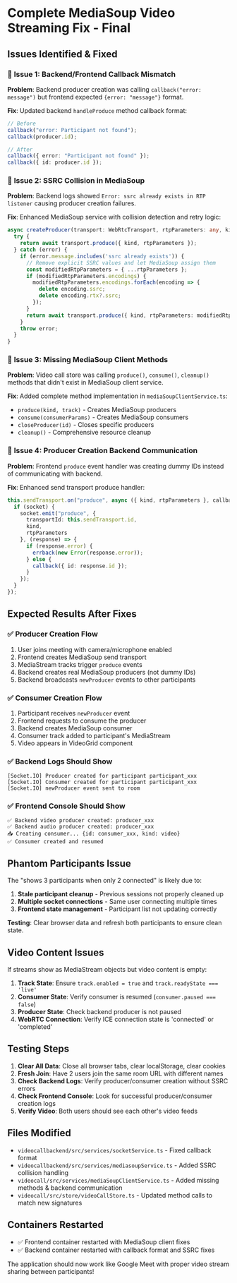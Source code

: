 # Complete MediaSoup Video Streaming Fix - Final

## Issues Identified & Fixed

### 🔴 **Issue 1: Backend/Frontend Callback Mismatch**
**Problem**: Backend producer creation was calling `callback("error: message")` but frontend expected `{error: "message"}` format.

**Fix**: Updated backend `handleProduce` method callback format:
```typescript
// Before
callback("error: Participant not found");
callback(producer.id);

// After  
callback({ error: "Participant not found" });
callback({ id: producer.id });
```

### 🔴 **Issue 2: SSRC Collision in MediaSoup**
**Problem**: Backend logs showed `Error: ssrc already exists in RTP listener` causing producer creation failures.

**Fix**: Enhanced MediaSoup service with collision detection and retry logic:
```typescript
async createProducer(transport: WebRtcTransport, rtpParameters: any, kind: 'audio' | 'video') {
  try {
    return await transport.produce({ kind, rtpParameters });
  } catch (error) {
    if (error.message.includes('ssrc already exists')) {
      // Remove explicit SSRC values and let MediaSoup assign them
      const modifiedRtpParameters = { ...rtpParameters };
      if (modifiedRtpParameters.encodings) {
        modifiedRtpParameters.encodings.forEach(encoding => {
          delete encoding.ssrc;
          delete encoding.rtx?.ssrc;
        });
      }
      return await transport.produce({ kind, rtpParameters: modifiedRtpParameters });
    }
    throw error;
  }
}
```

### 🔴 **Issue 3: Missing MediaSoup Client Methods**
**Problem**: Video call store was calling `produce()`, `consume()`, `cleanup()` methods that didn't exist in MediaSoup client service.

**Fix**: Added complete method implementation in `mediaSoupClientService.ts`:
- `produce(kind, track)` - Creates MediaSoup producers
- `consume(consumerParams)` - Creates MediaSoup consumers  
- `closeProducer(id)` - Closes specific producers
- `cleanup()` - Comprehensive resource cleanup

### 🔴 **Issue 4: Producer Creation Backend Communication**
**Problem**: Frontend `produce` event handler was creating dummy IDs instead of communicating with backend.

**Fix**: Enhanced send transport produce handler:
```typescript
this.sendTransport.on("produce", async ({ kind, rtpParameters }, callback, errback) => {
  if (socket) {
    socket.emit("produce", {
      transportId: this.sendTransport.id,
      kind,
      rtpParameters
    }, (response) => {
      if (response.error) {
        errback(new Error(response.error));
      } else {
        callback({ id: response.id });
      }
    });
  }
});
```

## Expected Results After Fixes

### ✅ **Producer Creation Flow**
1. User joins meeting with camera/microphone enabled
2. Frontend creates MediaSoup send transport 
3. MediaStream tracks trigger `produce` events
4. Backend creates real MediaSoup producers (not dummy IDs)
5. Backend broadcasts `newProducer` events to other participants

### ✅ **Consumer Creation Flow**  
1. Participant receives `newProducer` event
2. Frontend requests to consume the producer
3. Backend creates MediaSoup consumer
4. Consumer track added to participant's MediaStream
5. Video appears in VideoGrid component

### ✅ **Backend Logs Should Show**
```
[Socket.IO] Producer created for participant participant_xxx
[Socket.IO] Consumer created for participant participant_xxx
[Socket.IO] newProducer event sent to room
```

### ✅ **Frontend Console Should Show**
```
✅ Backend video producer created: producer_xxx
✅ Backend audio producer created: producer_xxx  
📥 Creating consumer... {id: consumer_xxx, kind: video}
✅ Consumer created and resumed
```

## Phantom Participants Issue

The "shows 3 participants when only 2 connected" is likely due to:
1. **Stale participant cleanup** - Previous sessions not properly cleaned up
2. **Multiple socket connections** - Same user connecting multiple times
3. **Frontend state management** - Participant list not updating correctly

**Testing**: Clear browser data and refresh both participants to ensure clean state.

## Video Content Issues

If streams show as MediaStream objects but video content is empty:
1. **Track State**: Ensure `track.enabled = true` and `track.readyState === 'live'`
2. **Consumer State**: Verify consumer is resumed (`consumer.paused === false`)
3. **Producer State**: Check backend producer is not paused
4. **WebRTC Connection**: Verify ICE connection state is 'connected' or 'completed'

## Testing Steps

1. **Clear All Data**: Close all browser tabs, clear localStorage, clear cookies
2. **Fresh Join**: Have 2 users join the same room URL with different names
3. **Check Backend Logs**: Verify producer/consumer creation without SSRC errors
4. **Check Frontend Console**: Look for successful producer/consumer creation logs
5. **Verify Video**: Both users should see each other's video feeds

## Files Modified

- `videocallbackend/src/services/socketService.ts` - Fixed callback format
- `videocallbackend/src/services/mediasoupService.ts` - Added SSRC collision handling  
- `videocall/src/services/mediaSoupClientService.ts` - Added missing methods & backend communication
- `videocall/src/store/videoCallStore.ts` - Updated method calls to match new signatures

## Containers Restarted

- ✅ Frontend container restarted with MediaSoup client fixes
- ✅ Backend container restarted with callback format and SSRC fixes

The application should now work like Google Meet with proper video stream sharing between participants!
